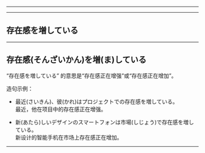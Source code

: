 # 
___
___
## 存在感を増している
___
## 存在感(そんざいかん)を増(ま)している

“存在感を増している” 的意思是“存在感正在增强”或“存在感正在增加”。

造句示例：
- 最近(さいきん)、彼(かれ)はプロジェクトでの存在感を増している。  
  最近，他在项目中的存在感正在增强。

- 新(あたら)しいデザインのスマートフォンは市場(しじょう)で存在感を増している。  
  新设计的智能手机在市场上存在感正在增加。
___
